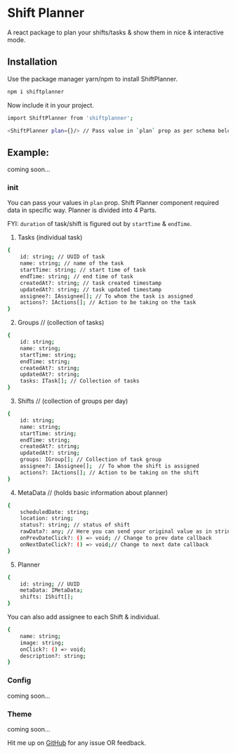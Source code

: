 # Shift Planner

A react package to plan your shifts/tasks & show them in nice & interactive mode.

## Installation

Use the package manager yarn/npm to install ShiftPlanner.

```bash
npm i shiftplanner
```

Now include it in your project.

```bash
import ShiftPlanner from 'shiftplanner';

<ShiftPlanner plan={}/> // Pass value in `plan` prop as per schema below.
```

## Example:
coming soon...

### init

You can pass your values in `plan` prop. Shift Planner component required data in specific way. Planner is divided into 4 Parts.

FYI: `duration` of task/shift is figured out by `startTime` & `endTime`.

1. Tasks (individual task)
```bash
{
    id: string; // UUID of task
    name: string; // name of the task
    startTime: string; // start time of task
    endTime: string; // end time of task
    createdAt?: string; // task created timestamp
    updatedAt?: string; // task updated timestamp
    assignee?: IAssignee[]; // To whom the task is assigned
    actions?: IActions[]; // Action to be taking on the task
}
```

2. Groups // (collection of tasks)
```bash
{
    id: string;  
    name: string;  
    startTime: string;
    endTime: string; 
    createdAt?: string;  
    updatedAt?: string;
    tasks: ITask[]; // Collection of tasks
}
```

3. Shifts // (collection of groups per day)
```bash
{
    id: string; 
    name: string; 
    startTime: string;
    endTime: string; 
    createdAt?: string; 
    updatedAt?: string; 
    groups: IGroup[]; // Collection of task group
    assignee?: IAssignee[];  // To whom the shift is assigned
    actions?: IActions[]; // Action to be taking on the shift
}
```

4. MetaData // (holds basic information about planner)
```bash
{
    scheduledDate: string;  
    location: string; 
    status?: string; // status of shift
    rawData?: any; // Here you can send your original value as in stringify format & see in UI. 
    onPrevDateClick?: () => void; // Change to prev date callback
    onNextDateClick?: () => void;// Change to next date callback
}
```

5. Planner
```bash
{
    id: string; // UUID 
    metaData: IMetaData;
    shifts: IShift[];
}
```

You can also add assignee to each Shift & individual.
```bash
{
    name: string;
    image: string;
    onClick?: () => void;
    description?: string;
}
```

### Config 
coming soon...

### Theme 
coming soon...

Hit me up on [GitHub](https://github.com/pawangujral) for any issue OR feedback. 